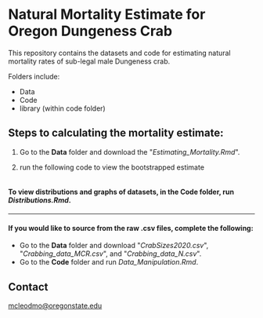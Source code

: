 # Natural Mortality Estimate for Oregon Dungeness Crab 


This repository contains the datasets and code for estimating natural mortality rates of sub-legal male Dungeness crab. 

Folders include:
- Data 
- Code 
- library (within code folder)

## Steps to calculating the mortality estimate:
1. Go to the **Data** folder and download the "*Estimating_Mortality.Rmd*".

2. run the following code to view the bootstrapped estimate
```{r}

```

#### To view distributions and graphs of datasets, in the **Code** folder, run *Distributions.Rmd*. 
---
#### If you would like to source from the raw .csv files, complete the following:
- Go to the **Data** folder and download "*CrabSizes2020.csv*", "*Crabbing_data_MCR.csv*", and "*Crabbing_data_N.csv*".
- Go to the **Code** folder and run *Data_Manipulation.Rmd*. 


## Contact
mcleodmo@oregonstate.edu

